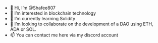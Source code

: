 - 👋 Hi, I’m @Shafee807
- 👀 I’m interested in blockchain technology 
- 🌱 I’m currently learning Solidity
- 💞️ I’m looking to collaborate on the development of a DAO using ETH, ADA or SOL. 
- 📫 You can contact me here via my discord account 

<!---
Shafee807/Shafee807 is a ✨ special ✨ repository because its `README.md` (this file) appears on your GitHub profile.
You can click the Preview link to take a look at your changes.
--->
